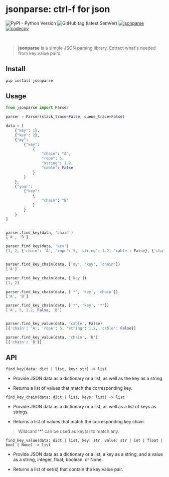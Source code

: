 # jsonparse: ctrl-f for json
![PyPI - Python Version](https://img.shields.io/pypi/pyversions/jsonparse)
![GitHub tag (latest SemVer)](https://img.shields.io/github/v/tag/ctomkow/jsonparse?label=version&sort=semver)
[![jsonparse](https://github.com/ctomkow/jsonparse/actions/workflows/jsonparse-buildtest.yml/badge.svg)](https://github.com/ctomkow/jsonparse/actions/workflows/jsonparse-buildtest.yml)
[![codecov](https://codecov.io/gh/ctomkow/jsonparse/branch/master/graph/badge.svg?token=affX7FZaFk)](https://codecov.io/gh/ctomkow/jsonparse)

</br>

> **jsonparse** is a simple JSON parsing library. Extract what's needed from key:value pairs.

## Install
```bash
pip install jsonparse
```

## Usage
```python
from jsonparse import Parser

parser = Parser(stack_trace=False, queue_trace=False)

data = [
    {"key": 1},
    {"key": 2},
    {"my": 
        {"key": 
            {
                "chain": "A",
                "rope": 5,
                "string": 1.2,
                "cable": False
            }
        }
    },
    {"your":
    	{"key":
    		{
                "chain": "B"
            }
    	}
    }
]


parser.find_key(data, 'chain')
['A', 'B']

parser.find_key(data, 'key')
[1, 2, {'chain': 'A', 'rope': 5, 'string': 1.2, 'cable': False}, {'chain': 'B'}]


parser.find_key_chain(data, ['my', 'key', 'chain'])
['A']

parser.find_key_chain(data, ['key'])
[1, 2]

parser.find_key_chain(data, ['*', 'key', 'chain'])
['A', 'B']

parser.find_key_chain(data, ['*', 'key', '*'])
['A', 5, 1.2, False, 'B']


parser.find_key_value(data, 'cable', False)
[{'chain': 'A', 'rope': 5, 'string': 1.2, 'cable': False}]

parser.find_key_value(data, 'chain', 'B')
[{'chain': 'B'}]
```
## API
`find_key(data: dict | list, key: str) -> list`
 
-  Provide JSON data as a dictionary or a list, as well as the key as a string

-  Returns a list of values that match the corresponding key.

`find_key_chain(data: dict | list, keys: list) -> list`

-  Provide JSON data as a dictionary or a list, as well as a list of keys as strings.

-  Returns a list of values that match the corresponding key chain.

  > Wildcard **'*'** can be used as key(s) to match any.

`find_key_value(data: dict | list, key: str, value: str | int | float | bool | None) -> list`

-  Provide JSON data as a dictionary or a list, a key as a string,
  and a value as a string, integer, float, boolean, or None.

-  Returns a list of set(s) that contain the key:value pair.
